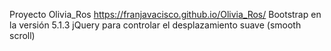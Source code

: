 Proyecto Olivia_Ros
https://franjavacisco.github.io/Olivia_Ros/
Bootstrap en la versión 5.1.3
jQuery para controlar el desplazamiento suave (smooth scroll) 
